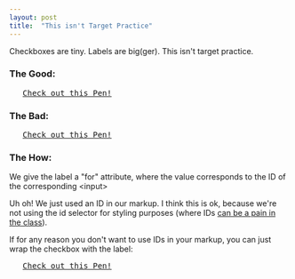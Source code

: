 ```yaml
---
layout: post
title:  "This isn't Target Practice"
---
```


<p>Checkboxes are tiny. Labels are big(ger). This isn't target practice.<!-- more --></p>

<h3>The Good:</h3>

<pre class="codepen" data-height="300" data-type="result" data-href="CpFrv" data-user="jshawl" data-safe="true"> <code> </code> <a href="http://codepen.io/jshawl/pen/CpFrv">Check out this Pen!</a> </pre>

<script src="http://codepen.io/assets/embed/ei.js"> </script>

<h3>The Bad:</h3>

<pre class="codepen" data-height="300" data-type="result" data-href="Jkwvr" data-user="jshawl" data-safe="true"> <code> </code> <a href="http://codepen.io/jshawl/pen/Jkwvr">Check out this Pen!</a> </pre>

<script src="http://codepen.io/assets/embed/ei.js"> </script>

<h3>The How:</h3>

<p>We give the label a "for" attribute, where the value corresponds to the ID of the corresponding &lt;input></p>

<p>Uh oh! We just used an ID in our markup. I think this is ok, because we're not using the id selector for styling purposes (where IDs <a href='http://csswizardry.com/2011/09/when-using-ids-can-be-a-pain-in-the-class/'>can be a pain in the class</a>).</p>

<p>If for any reason you don't want to use IDs in your markup, you can just wrap the checkbox with the label:</p>

<pre class="codepen" data-height="300" data-type="result" data-href="AKwue" data-user="jshawl" data-safe="true"> <code> </code> <a href="http://codepen.io/jshawl/pen/AKwue">Check out this Pen!</a> </pre>

<script src="http://codepen.io/assets/embed/ei.js"> </script>
